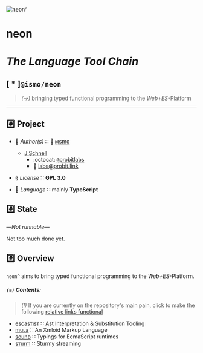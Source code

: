 ![neon^](https://placehold.it/180/c2ff23/ff23c2?text=neon^)

# neon 
# *The Language Tool Chain*
## [ * ]`@ismo/neon`
>   *(→)* bringing typed functional programming
>   to the *Web+ES*-Platform
---

## :hash: Project

+   :busts_in_silhouette:
    *Author(s)*
    ∷ :office: [`@`ısmo](https://github.com/ismo-js)
    -   [J Schnell](https://git.io/probit)
        *   :octocat:
            [`@`probitlabs](https://github.com/probitlabs)
        *   :e-mail:
            <labs@probit.link>

+   **§**
    *License*
    ∷ **GPL 3.0**

+   :speech_balloon:
    *Language*
    ∷ mainly **TypeScript**


## :hash: State

—*Not runnable*—

Not too much done yet.


## :hash: Overview

`neon^` aims to bring typed functional programming to the *Web+ES*-Platform.

##### *`(≡)`* Contents:

>   *(!)* If you are currently on the repository's main pain,
>   click to make the following [relative links functional](/doc/index.md)

+   [escasᴛısᴛ](@escastist/00--index.md)
    ∷ Ast Interpretation & Substitution Tooling
+   [muʟa](@mula/00--index.md)
    ∷ An Xmloid Markup Language
+   [sounᴅ](@sound/00--index.md)
    ∷ Typings for EcmaScript runtimes
+   [sᴛurm](@sturm/00--index.md)
    ∷ Sturmy streaming
